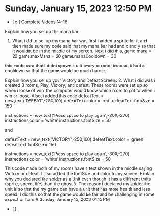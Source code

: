 # Sunday, January 15, 2023 12:50 PM
- [ x ] Complete Videos 14-16

Explain how you set up the mana bar
1. What i did to set up my mana bar was first i added a sprite for it and then made sure my code said that my mana bar had and x and y so that it wouldnt be in the middle of my screen. Next I did this,
game.mana = 20
game.maxMana = 20
game.manaCooldown = 30

this made sure that I didnt spawn a u it every second, instead, it had a cooldown so that the game would be much harder.

Explain how you set up your Victory and Defeat Screens
2. What i did was i created 3 rooms, Play, Victory, and defeat. These rooms were set up so when i loose of win, the computer would know which room to got to when i win or loose. Also, i added this code
defeatText = new_text('DEFEAT',-250,100)
defeatText.color = 'red'
defeatText.fontSize = 150

instructions = new_text('Press space to play again',-300,-270)
instructions.color = 'white'
instructions.fontSize = 50

and

defeatText = new_text('VICTORY',-250,100)
defeatText.color = 'green'
defeatText.fontSize = 150

instructions = new_text('Press space to play again',-300,-270)
instructions.color = 'white'
instructions.fontSize = 50

This code made both of my rooms have a text shown in the middle saying Victory or defeat. I also added the fontSize and color to my screen.
Explain why you declared the spider as a Unit even though it has a different traits (sprite, speed, life) than the ghost
3.  The reason i declared my spider the unit is so that the my game can have a unit that has more health and less speed. I did this so that the game would be fair and be challenging in some aspect or form.# Sunday, January 15, 2023 01:15 PM
- [ ]
